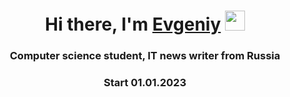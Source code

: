 <h1 align="center">Hi there, I'm <a href="http://b95287iw.beget.tech/" target="_blank">Evgeniy</a> 
<img src="https://github.com/blackcater/blackcater/raw/main/images/Hi.gif" height="32"/></h1>
<h3 align="center">Computer science student, IT news writer from Russia </h3>
<h3 align="center">Start 01.01.2023 </h3>